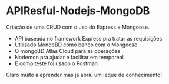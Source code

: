 # APIResful-Nodejs-MongoDB
Criação de uma CRUD com o uso do Express e Mongoose.

- API baseada no framework Express pra tratar as requisições.
- Utilizado MondoBD como banco com o Mongoose.
- O mongoBD Atlas Cloud para as operações
- Nodemon pra ajudar e facilitar em temporeal
- E como teste foi usado o Postman

Claro muito a aprender mas ja abriu um leque de conhecimento!
